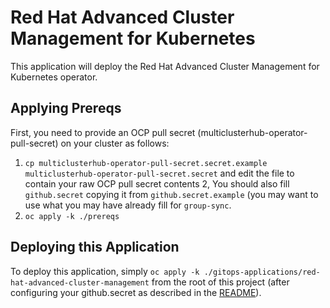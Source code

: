 # Red Hat Advanced Cluster Management for Kubernetes

This application will deploy the Red Hat Advanced Cluster Management for Kubernetes operator.

## Applying Prereqs

First, you need to provide an OCP pull secret (multiclusterhub-operator-pull-secret) on your cluster as follows:
1. `cp multiclusterhub-operator-pull-secret.secret.example multiclusterhub-operator-pull-secret.secret` and edit the file to contain your raw OCP pull secret contents
2, You should also fill `github.secret` copying it from `github.secret.example` (you may want to use what you may have already fill for `group-sync`.
3. `oc apply -k ./prereqs`

## Deploying this Application

To deploy this application, simply `oc apply -k ./gitops-applications/red-hat-advanced-cluster-management` from the root of this project (after configuring your github.secret as described in the [README](../../gitops-applications/red-hat-advanced-cluster-management/README.md)).

